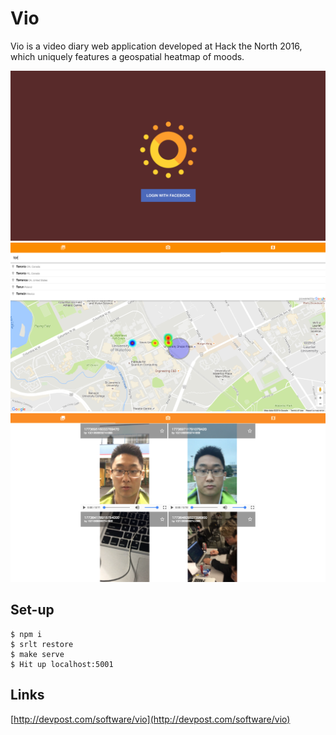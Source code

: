 # Vio

Vio is a video diary web application developed at Hack the North 2016, which uniquely features a geospatial heatmap of moods.

![Login](screenshots/login.png)
![Map](screenshots/map.png)
![Gallery](screenshots/gallery.png)

## Set-up

```
$ npm i
$ srlt restore
$ make serve
$ Hit up localhost:5001
```

## Links
[http://devpost.com/software/vio](http://devpost.com/software/vio)
